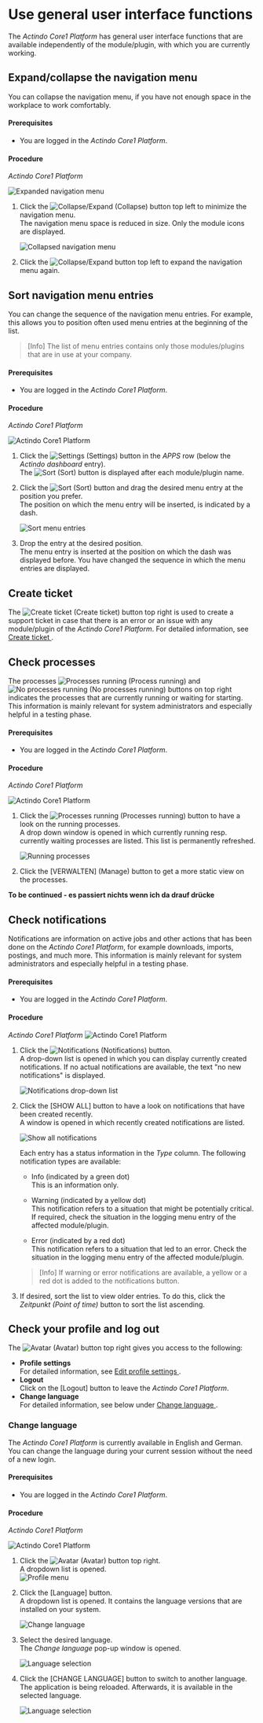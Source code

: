 # Use general user interface functions

The *Actindo Core1 Platform* has general user interface functions that are available independently of the module/plugin, with which you are currently working.


## Expand/collapse the navigation menu
You can collapse the navigation menu, if you have not enough space in the workplace to work comfortably.

#### Prerequisites
- You are logged in the *Actindo Core1 Platform*.

#### Procedure

*Actindo Core1 Platform*

![Expanded navigation menu](../../Assets/Screenshots/Core1Platform/UsingCore1/ExpandedNavBar.png "[Expanded navigation menu]")   

1. Click the ![Collapse/Expand](../../Assets/Icons/CollapseExpand02.png "[Collapse/Expand]") (Collapse) button top left to minimize the navigation menu.   
The navigation menu space is reduced in size. Only the module icons are displayed.

    ![Collapsed navigation menu](../../Assets/Screenshots/Core1Platform/UsingCore1/CollapsedNavBar.png "[Collapsed navigation menu]")

2. Click the ![Collapse/Expand](../../Assets/Icons/CollapseExpand02.png "[Collapse/Expand]") button top left to expand the navigation menu again.

## Sort navigation menu entries
You can change the sequence of the navigation menu entries. For example, this allows you to position often used menu entries at the beginning of the list.   
 > [Info] The list of menu entries contains only those modules/plugins that are in use at your company.

 #### Prerequisites
- You are logged in the *Actindo Core1 Platform*. 

#### Procedure
*Actindo Core1 Platform*

![Actindo Core1 Platform](../../Assets/Screenshots/Core1Platform/Core1.png "[Actindo Core1 Platform]")

1. Click the ![Settings](../../Assets/Icons/Settings03.png "[Settings]") (Settings) button in the *APPS* row (below the *Actindo dashboard* entry).   
The ![Sort](../../Assets/Icons/Sort04.png "[Sort]") (Sort) button is displayed after each module/plugin name.  
2. Click the ![Sort](../../Assets/Icons/Sort04.png "[Sort]") (Sort) button and drag the desired menu entry at the position you prefer.   
The position on which the menu entry will be inserted, is indicated by a dash. 

    ![Sort menu entries](../../Assets/Screenshots/Core1Platform/UsingCore1/SortApps.png "[Sort menu entries]")  

3. Drop the entry at the desired position.  
 The menu entry is inserted at the position on which the dash was displayed before. You have changed the sequence in which the menu entries are displayed.


## Create ticket 

The ![Create ticket](../../Assets/Icons/CreateTicket.png "[Create ticket]") (Create ticket) button top right is used to create a support ticket in case that there is an error or an issue with any module/plugin of the *Actindo Core1 Platform*. For detailed information, see [Create ticket ](./08_CreateTicket.md "Create ticket").  

## Check processes

The processes ![Processes running](../../Assets/Icons/ProcessRun.png "[Processes running]") (Process running) and ![No processes running](../../Assets/Icons/ProcessNotrun.png "[No processes running]") (No processes running) buttons on top right indicates the processes that are currently running or waiting for starting. 
This information is mainly relevant for system administrators and especially helpful in a testing phase. 

#### Prerequisites
- You are logged in the *Actindo Core1 Platform*.

#### Procedure

*Actindo Core1 Platform* 

![Actindo Core1 Platform](../../Assets/Screenshots/Core1Platform/Core1.png "[Actindo Core1 Platform]")

1. Click the ![Processes running](../../Assets/Icons/ProcessRun.png "[Processes running]") (Processes running) button to have a look on the running processes.   
A drop down window is opened in which currently running resp. currently waiting processes are listed. This list is permanently refreshed.  

    ![Running processes](../../Assets/Screenshots/Core1Platform/UsingCore1/RunningProcesses.png "[Running processes]")

2. Click the [VERWALTEN] (Manage) button to get a more static view on the processes.

**To be continued - es passiert nichts wenn ich da drauf drücke**

## Check notifications

Notifications are information on active jobs and other actions that has been done on the *Actindo Core1 Platform*, for example downloads, imports, postings, and much more. 
This information is mainly relevant for system administrators and especially helpful in a testing phase.  

#### Prerequisites

- You are logged in the *Actindo Core1 Platform*.


#### Procedure

*Actindo Core1 Platform* 
![Actindo Core1 Platform](../../Assets/Screenshots/Core1Platform/Core1.png "[Actindo Core1 Platform]")   

1. Click the ![Notifications](../../Assets/Icons/Notifications.png "[Notifications]") (Notifications) button.   
A drop-down list is opened in which you can display currently created notifications. If no actual notifications are available, the text "no new notifications" is displayed.   

   ![Notifications drop-down list](../../Assets/Screenshots/Core1Platform/UsingCore1/Notifications.png "[Notifications drop down list]]")
2. Click the [SHOW ALL] button to have a look on notifications that have been created recently.   
A window is opened in which recently created notifications are listed. 

   ![Show all notifications](../../Assets/Screenshots/Core1Platform/UsingCore1/NotificationsShowAll.png "[Show all notifications]")   

    Each entry has a status information in the *Type* column. The following notification types are available:
   - Info (indicated by a green dot)   
     This is an information only.

   - Warning (indicated by a yellow dot)   
    This notification refers to a situation that might be potentially critical. If required, check the situation in the logging menu entry of the affected module/plugin.

   - Error (indicated by a red dot)   
    This notification refers to a situation that led to an error. Check the situation in the logging menu entry of the affected module/plugin.   

    > [Info] If warning or error notifications are available, a yellow or a red dot is added to the notifications button.   

3. If desired, sort the list to view older entries. To do this, click the *Zeitpunkt (Point of time)* button to sort the list ascending.



## Check your profile and log out

The ![Avatar](../../Assets/Icons/Avatar.png "[Avatar]") (Avatar) button top right gives you access to the following:
- **Profile settings**   
 For detailed information, see [Edit profile settings ](./ "Edit profile settings").
- **Logout**    
Click on the [Logout] button to leave the *Actindo Core1 Platform*.
- **Change language**   
For detailed information, see below under [Change language ](./03_GeneralUIFunctions.md#change-language).


### Change language

The *Actindo Core1 Platform* is currently available in English and German. You can change the language during your current session without the need of a new login.

#### Prerequisites
- You are logged in the *Actindo Core1 Platform*.

#### Procedure

*Actindo Core1 Platform*

![Actindo Core1 Platform](../../Assets/Screenshots/Core1Platform/Core1.png "[Actindo Core1 Platform]")

1. Click the ![Avatar](../../Assets/Icons/Avatar.png "[Avatar]") (Avatar) button top right.   
A dropdown list is opened.  
![Profile menu](../../Assets/Screenshots/Core1Platform/UsingCore1/Profile.png "[Profile menu]")
1. Click the [Language] button.  
    A dropdown list is opened. It contains the language versions that are installed on your system.  
     
   ![Change language](../../Assets/Screenshots/Core1Platform/UsingCore1/ProfileLanguage.png "[Change language]")

2. Select the desired language.   
The *Change language* pop-up window is opened.

     ![Language selection](../../Assets/Screenshots/Core1Platform/UsingCore1/ChangeLanguage.png "[Language selection]")

3. Click the [CHANGE LANGUAGE] button to switch to another language.  
The application is being reloaded. Afterwards, it is available in the selected language.

    ![Language selection](../../Assets/Screenshots/Core1Platform/UsingCore1/ChangeLanguageInitialize.png "[Language selection]")